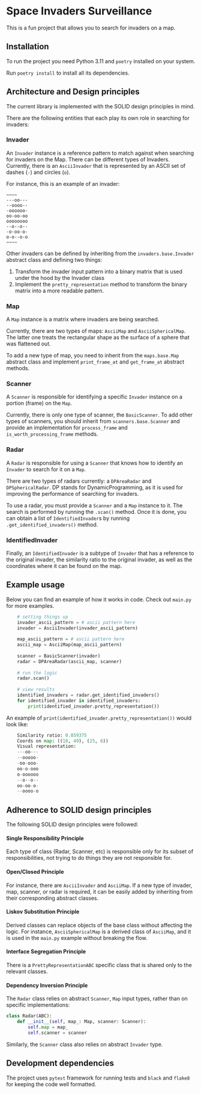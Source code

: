 # Space Invaders Surveillance

This is a fun project that allows you to search for invaders on a map.

## Installation

To run the project you need Python 3.11 and `poetry` installed on your system.

Run `poetry install` to install all its dependencies.

## Architecture and Design principles

The current library is implemented with the SOLID design principles in mind.

There are the following entities that each play its own role in searching for invaders:

### Invader

An `Invader` instance is a reference pattern to match against when searching for invaders
on the Map. There can be different types of Invaders. Currently, there is an
`AsciiInvader` that is represented by an ASCII set of dashes (`-`) and circles (`o`).

For instance, this is an example of an invader:

```text
~~~~
---oo---
--oooo--
-oooooo-
oo-oo-oo
oooooooo
--o--o--
-o-oo-o-
o-o--o-o
~~~~
```

Other invaders can be defined by inheriting from the `invaders.base.Invader` abstract class and defining two things:

1. Transform the invader input pattern into a binary matrix that is used under the hood
by the Invader class
2. Implement the `pretty_representation` method to transform the binary matrix into a more
readable pattern.

### Map

A `Map` instance is a matrix where invaders are being searched.

Currently, there are two types of maps: `AsciiMap` and `AsciiSphericalMap`. The latter
one treats the rectangular shape as the surface of a sphere that was flattened out.

To add a new type of map, you need to inherit from the `maps.base.Map` abstract class
and implement `print_frame_at` and `get_frame_at` abstract methods.

### Scanner

A `Scanner` is responsible for identifying a specific `Invader` instance on a portion
(frame) on the `Map`.

Currently, there is only one type of scanner, the `BasicScanner`. To add other types of
scanners, you should inherit from `scanners.base.Scanner` and provide an implementation
for `process_frame` and `is_worth_processing_frame` methods.

### Radar

A `Radar` is responsible for using a `Scanner` that knows how to identify an
`Invader` to search for it on a `Map`.

There are two types of radars currently: a `DPAreaRadar` and `DPSphericalRadar`.
DP stands for DynamicProgramming, as it is used for improving the performance of searching
for invaders.

To use a radar, you must provide a `Scanner` and a `Map` instance to it. The search is
performed by running the `.scan()` method. Once it is done, you can obtain a list of
`IdentifiedInvader`s by running `.get_identified_invaders()` method.

### IdentifiedInvader

Finally, an `IdentifiedInvader` is a subtype of `Invader` that has a reference to the
original invader, the similarity ratio to the original invader, as well as the coordinates
where it can be found on the map.

## Example usage

Below you can find an example of how it works in code. Check out `main.py` for more examples.

```python
    # setting things up
    invader_ascii_pattern = # ascii pattern here
    invader = AsciiInvader(invader_ascii_pattern)
    
    map_ascii_pattern = # ascii pattern here
    ascii_map = AsciiMap(map_ascii_pattern)
    
    scanner = BasicScanner(invader)
    radar = DPAreaRadar(ascii_map, scanner)
    
    # run the logic
    radar.scan()
    
    # view results
    identified_invaders = radar.get_identified_invaders()
    for identified_invader in identified_invaders:
        print(identified_invader.pretty_representation())
```
An example of `print(identified_invader.pretty_representation())` would look like:
```python
    Similarity ratio: 0.859375
    Coords on map: ((18, 49), (25, 6))
    Visual representation:
    ---oo---
    --ooooo-
    -oo-ooo-
    oo-o-ooo
    o-oooooo
    --o--o--
    oo-oo-o-
    --oooo-o
```

## Adherence to SOLID design principles

The following SOLID design principles were followed:

#### Single Responsibility Principle

Each type of class (Radar, Scanner, etc) is responsible only for its subset of
responsibilities, not trying to do things they are not responsible for.

#### Open/Closed Principle

For instance, there are `AsciiInvader` and `AsciiMap`. If a new type of invader, map,
scanner, or radar is required, it can be easily added by inheriting from their
corresponding abstract classes.

#### Liskov Substitution Principle

Derived classes can replace objects of the base class without affecting the logic. For
instance, `AsciiSphericalMap` is a derived class of `AsciiMap`, and it is used in the
`main.py` example without breaking the flow.

#### Interface Segregation Principle

There is a `PrettyRepresentationABC` specific class that is shared only to the relevant
classes.

#### Dependency Inversion Principle

The `Radar` class relies on abstract `Scanner`, `Map` input types, rather than on
specific implementations:

```python
class Radar(ABC):
    def __init__(self, map_: Map, scanner: Scanner):
        self.map = map_
        self.scanner = scanner
```
Similarly, the `Scanner` class also relies on abstract `Invader` type.

## Development dependencies

The project uses `pytest` framework for running tests and `black` and `flake8` for
keeping the code well formatted.